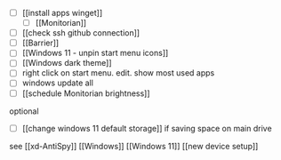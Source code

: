 - [ ] [[install apps winget]]
	- [ ] [[Monitorian]]
- [ ] [[check ssh github connection]]
- [ ] [[Barrier]]
- [ ] [[Windows 11 - unpin start menu icons]]
- [ ] [[Windows dark theme]]
- [ ] right click on start menu. edit.  show most used apps
- [ ] windows update all
- [ ] [[schedule Monitorian brightness]]

optional
- [ ] [[change windows 11 default storage]] if saving space on main drive


see [[xd-AntiSpy]]
[[Windows]]
[[Windows 11]]
[[new device setup]]